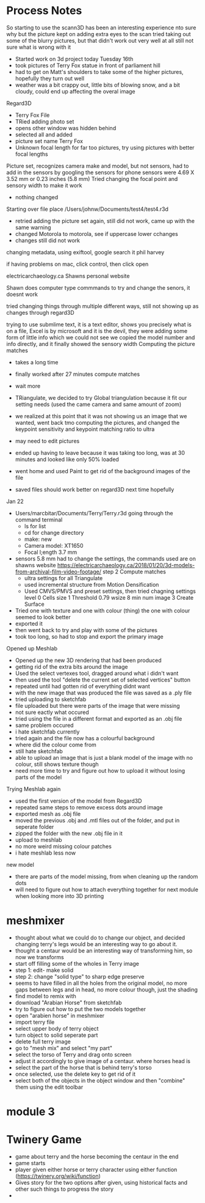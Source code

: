 # Process Notes

So starting to use the scann3D has been an interesting experience
nto sure why but the picture kept on adding extra eyes to the scan
tried taking out some of the blurry pictures, but that didn't work out very well at all
still not sure what is wrong with it

- Started work on 3d project today Tuesday 16th
- took pictures of Terry Fox statue in front of parliament hill
- had to get on Matt's shoulders to take some of the higher pictures, hopefully they turn out well
- weather was a bit crappy out, little bits of blowing snow, and a bit cloudy, could end up affecting the overal image

Regard3D
- Terry Fox File
- TRied adding photo set
- opens other window was hidden behind
- selected all and added
- picture set name Terry Fox
- Unknown focal length for far too pictures, try using pictures with better focal lengths

Picture set, recognizes camera make and model, but not sensors, had to add in the sensors by googling the sensors for phone
sensors were 4.69 X 3.52 mm or 0.23 inches (5.8 mm)
Tried changing the focal point and sensory width to make it work
- nothing changed

Starting over
file place
/Users/johnw/Documents/test4/test4.r3d
- retried adding the picture set again, still did not work, came up with the same warning
- changed Motorola to motorola, see if uppercase lower cchanges
- changes still did not work

changing metadata, using exiftool, google search it phil harvey

if having problems on mac, click control, then click open

electricarchaeology.ca Shawns personal website

Shawn does computer type commmands to try and change the senors, it doesnt work

tried changing things through multiple different ways, still not showing up as changes through regard3D

trying to use submlime text, it is a text editor, shows you precisely what is on a file,
Excel is by microsoft and it is the devil, they were adding some form of little info which we could not see
we copied the model number and info directly, and it finally showed the sensory width 
Computing the picture matches
- takes a long time
- finally worked after 27 minutes
compute matches
- wait more
- TRiangulate, we decided to try Global triangulation because it fit our setting needs (used the came camera and same amount of zoom)
- we realized at this point that it was not showing us an image that we wanted, went back tmo computing the pictures, and changed the keypoint sensitivity and keypoint matching ratio to ultra
- may need to edit pictures
- ended up having to leave because it was taking too long, was at 30 minutes and looked like only 50% loaded

- went home and used Paint to get rid of the background images of the file
- saved files should work better on regard3D next time hopefully

Jan 22
- Users/marcbitar/Documents/Terry/Terry.r3d
going through the command terminal
  - ls for list
  - cd for change directory
  - make: new
  - Camera model: XT1650
  - Focal l;ength 3.7 mm
- sensors 5.8 mm
had to change the settings, the commands used are on shawns website 
https://electricarchaeology.ca/2018/01/20/3d-models-from-archival-film-video-footage/ step 2
Compute matches
  - ultra settings for all
 Triangulate
  - used incremental structure from Motion
  Densification
  - Used CMVS/PMVS and preset settings, then tried chagning settings level 0 Cells size 1 Threshold 0.79 wsize 8 min num image 3
  Create Surface
 - Tried one with texture and one with colour (thing) the one with colour seemed to look better
 - exported it
 - then went back to try and play with some of the pictures
- took too long, so had to stop and export the primary image

Opened up Meshlab
- Opened up the new 3D rendering that had been produced
- getting rid of the extra bits around the image
- Used the select vertexes tool, dragged around what i didn't want
- then used the tool "delete the current set of selected vertices" button
- repeated until had gotten rid of everything didnt want
- with the new image that was produced the file was saved as a .ply file
- tried uploading to sketchfab
- file uploaded but there were parts of the image that were missing
- not sure eactly what occured
- tried using the file in a different format and exported as an .obj file
- same problem occured
- i hate sketchfab currently
- tried again and the file now has a colourful background
- where did the colour come from
- still hate sketchfab
- able to upload an image that is just a blank model of the image with no colour, still shows texture though
- need more time to try and figure out how to upload it without losing parts of the model

Trying Meshlab again
- used the first version of the model from Regard3D
- repeated same steps to remove excess dots around image
- exported mesh as .obj file
- moved the previous .obj and .mtl files out of the folder, and put in seperate folder
- zipped the folder with the new .obj file in it
- upload to meshlab
- no more weird missing colour patches
- i hate meshlab less now

new model
- there are parts of the model missing, from when cleaning up the random dots
- will need to figure out how to attach everything together for next module when looking more into 3D printing

# meshmixer
- thought about what we could do to change our object, and decided changing terry's legs would be an interesting way to go about it. 
- thought a centaur would be an interesting way of transforming him, so now we transforms
- start off filling some of the wholes in Terry image
- step 1: edit- make solid
- step 2: change "solid type" to sharp edge preserve
- seems to have filled in all the holes from the original model, no more gaps between legs and in head, no more colour though, just the shading
- find model to remix with
- download "Arabian Horse" from sketchfab
- try to figure out how to put the two models together
- open "arabien horse" in meshmixer
- import terry file
- select upper body of terry object
- turn object to solid seperate part
- delete full terry image
- go to "mesh mix" and select "my part"
- select the torso of Terry and drag onto screen
- adjust it accordingly to give image of a centaur. where horses head is
- select the part of the horse that is behind terry's torso
- once selected, use the delete key to get rid of it
- select both of the objects in the object window and then "combine" them using the edit toolbar

# module 3

# Twinery Game
- game about terry and the horse becoming the centaur in the end
- game starts
- player given either horse or terry character using either function (https://twinery.org/wiki/function)
- Gives story for the two options after given, using historical facts and other such things to progress the story
- 
